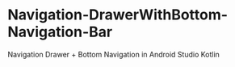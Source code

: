 # Navigation-DrawerWithBottom-Navigation-Bar
Navigation Drawer + Bottom Navigation in Android Studio Kotlin

